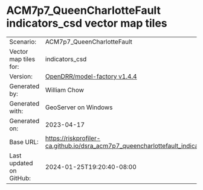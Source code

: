 # ACM7p7_QueenCharlotteFault indicators_csd vector map tiles

|    			|			|
| --------------------- | --------------------- |
| Scenario:		| ACM7p7_QueenCharlotteFault		|
| Vector map tiles for:	| indicators_csd		|
| Version:		| [OpenDRR/model-factory v1.4.4](https://github.com/OpenDRR/model-factory/releases/tag/v1.4.4)	|
| Generated by:		| William Chow	|
| Generated with:	| GeoServer on Windows	|
| Generated on:		| 2023-04-17	|
| Base URL:		| <https://riskprofiler-ca.github.io/dsra_acm7p7_queencharlottefault_indicators_csd/> |
| Last updated on GitHub: | 2024-01-25T19:20:40-08:00 |
